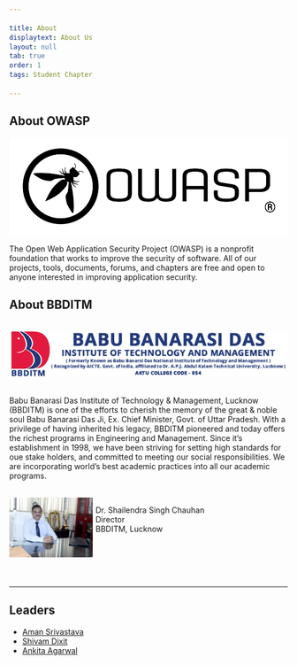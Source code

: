 ```yaml
---

title: About
displaytext: About Us
layout: null
tab: true
order: 1
tags: Student Chapter

---
```


## About OWASP
<img src="assets/images/logo1.png"/>

The Open Web Application Security Project (OWASP) is a nonprofit foundation that works to improve the security of software. All of our projects, tools, documents, forums, and chapters are free and open to anyone interested in improving application security.

## About BBDITM
<br>
<img src="assets/images/bbditm-logo.png" />
<br>
<br>
<p>Babu Banarasi Das Institute of Technology & Management, Lucknow (BBDITM) is one of the efforts to cherish the memory of the great & noble soul Babu Banarasi Das Ji, Ex. Chief Minister, Govt. of Uttar Pradesh.
With a privilege of having inherited his legacy, BBDITM pioneered and today offers the richest programs in Engineering and Management. Since it’s establishment in 1998, we have been striving for setting high standards for oue stake holders, and committed to meeting our social responsibilities. We are incorporating world’s best academic practices into all our academic programs.</p>
<br>

<img src="assets/images/director.png" style="float: left; width: 30%; margin-right: 1%; margin-bottom: 0.5em;">
<p>
Dr. Shailendra Singh Chauhan<br>
Director<br>
BBDITM, Lucknow<br>
</p>
<br>
<br>
<br>
<br>
<hr>

## Leaders
* [Aman Srivastava](https://www.linkedin.com/in/a-manonearth/)
* [Shivam Dixit]()
* [Ankita Agarwal](https://www.linkedin.com/in/ankita-agarwal-0a2a561a5)


